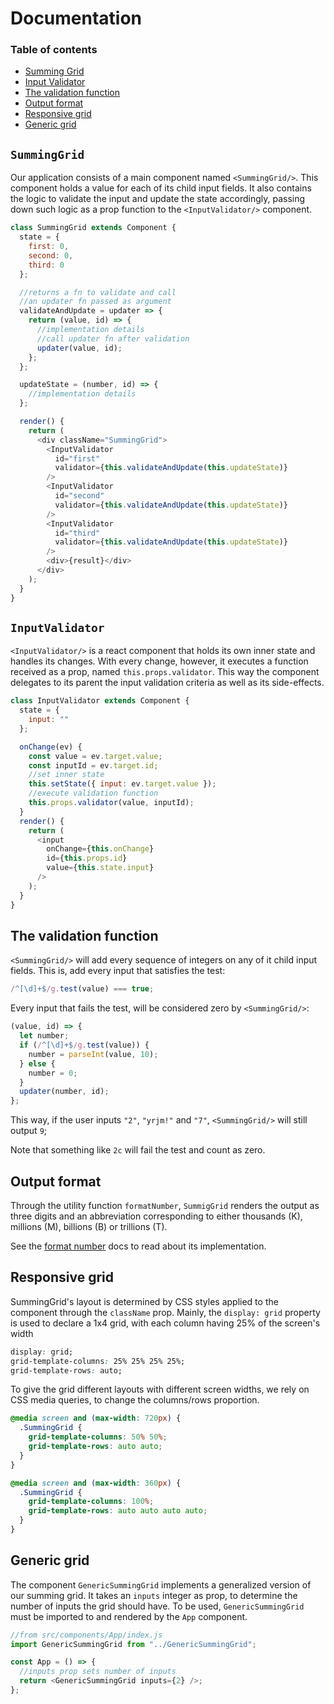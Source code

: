 # Documentation

### Table of contents

- [Summing Grid](#SummingGrid)
- [Input Validator](#InputValidator)
- [The validation function](#Validation)
- [Output format](#Output)
- [Responsive grid](#Grid)
- [Generic grid](#Generic)

## <a name="SummingGrid">`SummingGrid`</a>

Our application consists of a main component named `<SummingGrid/>`. This component holds a value for each of its child input fields. It also contains the logic to validate the input and update the state accordingly, passing down such logic as a prop function to the `<InputValidator/>` component.

```javascript
class SummingGrid extends Component {
  state = {
    first: 0,
    second: 0,
    third: 0
  };

  //returns a fn to validate and call
  //an updater fn passed as argument
  validateAndUpdate = updater => {
    return (value, id) => {
      //implementation details
      //call updater fn after validation
      updater(value, id);
    };
  };

  updateState = (number, id) => {
    //implementation details
  };

  render() {
    return (
      <div className="SummingGrid">
        <InputValidator
          id="first"
          validator={this.validateAndUpdate(this.updateState)}
        />
        <InputValidator
          id="second"
          validator={this.validateAndUpdate(this.updateState)}
        />
        <InputValidator
          id="third"
          validator={this.validateAndUpdate(this.updateState)}
        />
        <div>{result}</div>
      </div>
    );
  }
}
```

## <a name="InputValidator">`InputValidator`</a>

`<InputValidator/>` is a react component that holds its own inner state and handles its changes. With every change, however, it executes a function received as a prop, named `this.props.validator`. This way the component delegates to its parent the input validation criteria as well as its side-effects.

```javascript
class InputValidator extends Component {
  state = {
    input: ""
  };

  onChange(ev) {
    const value = ev.target.value;
    const inputId = ev.target.id;
    //set inner state
    this.setState({ input: ev.target.value });
    //execute validation function
    this.props.validator(value, inputId);
  }
  render() {
    return (
      <input
        onChange={this.onChange}
        id={this.props.id}
        value={this.state.input}
      />
    );
  }
}
```

## <a name="Validation">The validation function</a>

`<SummingGrid/>` will add every sequence of integers on any of it child input fields. This is, add every input that satisfies the test:

```javascript
/^[\d]+$/g.test(value) === true;
```

Every input that fails the test, will be considered zero by `<SummingGrid/>`:

```javascript
(value, id) => {
  let number;
  if (/^[\d]+$/g.test(value)) {
    number = parseInt(value, 10);
  } else {
    number = 0;
  }
  updater(number, id);
};
```

This way, if the user inputs `"2"`, `"yrjm!"` and `"7"`, `<SummingGrid/>` will still output `9`;

Note that something like `2c` will fail the test and count as zero.

## <a name="Output">Output format</a>

Through the utility function `formatNumber`, `SummigGrid` renders the output as three digits and an abbreviation corresponding to either thousands (K), millions (M), billions (B) or trillions (T).

See the [format number](https://github.com/LuisRevillaM/summing-grid/tree/master/summing-grid/docs/formatNumber.md) docs to read about its implementation.

## <a name="Grid">Responsive grid</a>

SummingGrid's layout is determined by CSS styles applied to the component through the `className` prop. Mainly, the `display: grid` property is used to declare a 1x4 grid, with each column having 25% of the screen's width

```css
display: grid;
grid-template-columns: 25% 25% 25% 25%;
grid-template-rows: auto;
```

To give the grid different layouts with different screen widths, we rely on CSS media queries, to change the columns/rows proportion.

```css
@media screen and (max-width: 720px) {
  .SummingGrid {
    grid-template-columns: 50% 50%;
    grid-template-rows: auto auto;
  }
}

@media screen and (max-width: 360px) {
  .SummingGrid {
    grid-template-columns: 100%;
    grid-template-rows: auto auto auto auto;
  }
}
```

## <a name="Generic">Generic grid</a>

The component `GenericSummingGrid` implements a generalized version of our summing grid. It takes an `inputs` integer as prop, to determine the number of inputs the grid should have. To be used, `GenericSummingGrid` must be imported to and rendered by the `App` component.

```javascript
//from src/components/App/index.js
import GenericSummingGrid from "../GenericSummingGrid";

const App = () => {
  //inputs prop sets number of inputs
  return <GenericSummingGrid inputs={2} />;
};
```
